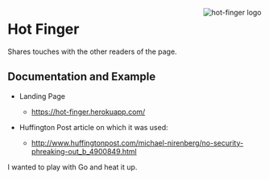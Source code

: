 <img src="https://hot-finger.herokuapp.com/static/img/flames.png"
 alt="hot-finger logo" title="Flames" align="right" />

Hot Finger
=========

Shares touches with the other readers of the page.

Documentation and Example
---

- Landing Page
	- <https://hot-finger.herokuapp.com/>

- Huffington Post article on which it was used: 
	- <http://www.huffingtonpost.com/michael-nirenberg/no-security-phreaking-out_b_4900849.html>
 

I wanted to play with Go and heat it up.
